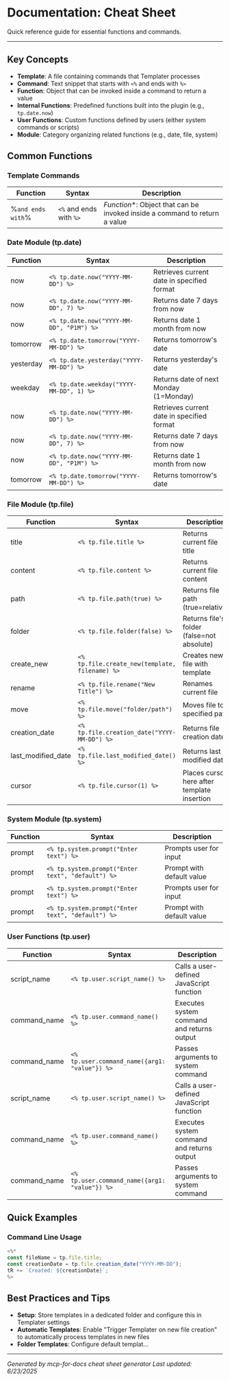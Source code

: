 # Documentation: Cheat Sheet

Quick reference guide for essential functions and commands.

---

## Key Concepts

- **Template**: A file containing commands that Templater processes
- **Command**: Text snippet that starts with `<%` and ends with `%>`
- **Function**: Object that can be invoked inside a command to return a value
- **Internal Functions**: Predefined functions built into the plugin (e.g., `tp.date.now`)
- **User Functions**: Custom functions defined by users (either system commands or scripts)
- **Module**: Category organizing related functions (e.g., date, file, system)

## Common Functions

### Template Commands

| Function | Syntax | Description |
|---|---|---|
| %` and ends with `% | `<%` and ends with `%>` | *Function**: Object that can be invoked inside a command to return a value |

### Date Module (tp.date)

| Function | Syntax | Description |
|---|---|---|
| now | `<% tp.date.now("YYYY-MM-DD") %>` | Retrieves current date in specified format |
| now | `<% tp.date.now("YYYY-MM-DD", 7) %>` | Returns date 7 days from now |
| now | `<% tp.date.now("YYYY-MM-DD", "P1M") %>` | Returns date 1 month from now |
| tomorrow | `<% tp.date.tomorrow("YYYY-MM-DD") %>` | Returns tomorrow's date |
| yesterday | `<% tp.date.yesterday("YYYY-MM-DD") %>` | Returns yesterday's date |
| weekday | `<% tp.date.weekday("YYYY-MM-DD", 1) %>` | Returns date of next Monday (1=Monday) |
| now | `<% tp.date.now("YYYY-MM-DD") %>` | Retrieves current date in specified format |
| now | `<% tp.date.now("YYYY-MM-DD", 7) %>` | Returns date 7 days from now |
| now | `<% tp.date.now("YYYY-MM-DD", "P1M") %>` | Returns date 1 month from now |
| tomorrow | `<% tp.date.tomorrow("YYYY-MM-DD") %>` | Returns tomorrow's date |

### File Module (tp.file)

| Function | Syntax | Description |
|---|---|---|
| title | `<% tp.file.title %>` | Returns current file title |
| content | `<% tp.file.content %>` | Returns current file content |
| path | `<% tp.file.path(true) %>` | Returns file path (true=relative) |
| folder | `<% tp.file.folder(false) %>` | Returns file's folder (false=not absolute) |
| create_new | `<% tp.file.create_new(template, filename) %>` | Creates new file with template |
| rename | `<% tp.file.rename("New Title") %>` | Renames current file |
| move | `<% tp.file.move("folder/path") %>` | Moves file to specified path |
| creation_date | `<% tp.file.creation_date("YYYY-MM-DD") %>` | Returns file creation date |
| last_modified_date | `<% tp.file.last_modified_date() %>` | Returns last modified date |
| cursor | `<% tp.file.cursor(1) %>` | Places cursor here after template insertion |

### System Module (tp.system)

| Function | Syntax | Description |
|---|---|---|
| prompt | `<% tp.system.prompt("Enter text") %>` | Prompts user for input |
| prompt | `<% tp.system.prompt("Enter text", "default") %>` | Prompt with default value |
| prompt | `<% tp.system.prompt("Enter text") %>` | Prompts user for input |
| prompt | `<% tp.system.prompt("Enter text", "default") %>` | Prompt with default value |

### User Functions (tp.user)

| Function | Syntax | Description |
|---|---|---|
| script_name | `<% tp.user.script_name() %>` | Calls a user-defined JavaScript function |
| command_name | `<% tp.user.command_name() %>` | Executes system command and returns output |
| command_name | `<% tp.user.command_name({arg1: "value"}) %>` | Passes arguments to system command |
| script_name | `<% tp.user.script_name() %>` | Calls a user-defined JavaScript function |
| command_name | `<% tp.user.command_name() %>` | Executes system command and returns output |
| command_name | `<% tp.user.command_name({arg1: "value"}) %>` | Passes arguments to system command |

## Quick Examples

### Command Line Usage

```javascript
<%*
const fileName = tp.file.title;
const creationDate = tp.file.creation_date("YYYY-MM-DD");
tR += `Created: ${creationDate}`;
%>
```


## Best Practices and Tips

- **Setup**: Store templates in a dedicated folder and configure this in Templater settings
- **Automatic Templates**: Enable "Trigger Templater on new file creation" to automatically process templates in new files
- **Folder Templates**: Configure default templat...

---

*Generated by mcp-for-docs cheat sheet generator*
*Last updated: 6/23/2025*